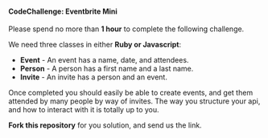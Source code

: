 #### CodeChallenge: Eventbrite Mini

Please spend no more than **1 hour** to complete the following challenge.

We need three classes in either **Ruby or Javascript**: 
* **Event** - An event has a name, date, and attendees.
* **Person** - A person has a first name and a last name.
* **Invite** -  An invite has a person and an event.

Once completed you should easily be able to create events, and get them attended by many people by way of invites.  The way you structure your api, and how to interact with it is totally up to you.

**Fork this repository** for you solution, and send us the link.
